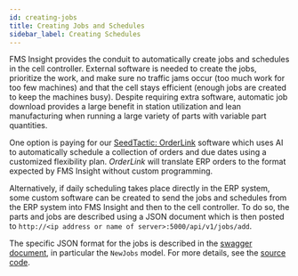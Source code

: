 ```yaml
---
id: creating-jobs
title: Creating Jobs and Schedules
sidebar_label: Creating Schedules
---
```


FMS Insight provides the conduit to automatically create jobs and schedules
in the cell controller. External software is needed to create the jobs,
prioritize the work, and make sure no traffic jams occur (too much work for
too few machines) and that the cell stays efficient (enough jobs are created
to keep the machines busy). Despite requiring extra software, automatic job
download provides a large benefit in station utilization and lean
manufacturing when running a large variety of parts with variable part
quantities.

One option is paying for our [SeedTactic:
OrderLink](https://www.seedtactics.com/products/seedtactic-orderlink)
software which uses AI to automatically schedule a collection of orders and
due dates using a customized flexibility plan. _OrderLink_ will translate ERP
orders to the format expected by FMS Insight without custom programming.

Alternatively, if daily scheduling takes place directly in the ERP system,
some custom software can be created to send the jobs and schedules from the
ERP system into FMS Insight and then to the cell controller. To do so,
the parts and jobs are described using a JSON document which is then posted
to `http://<ip address or name of server>:5000/api/v1/jobs/add`.

The specific JSON format for the jobs is described in the
[swagger document](http://petstore.swagger.io/?url=https%3A%2F%2Fraw.githubusercontent.com%2FSeedTactics%2Ffms-insight%2Fmaster%2Fserver%2Ffms-insight-api.json), in particular the `NewJobs` model. For more details,
see the [source code](https://github.com/SeedTactics/fms-insight).
